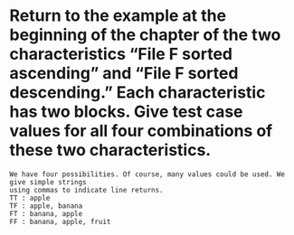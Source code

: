 # Return to the example at the beginning of the chapter of the two characteristics “File F sorted ascending” and “File F sorted descending.” Each characteristic has two blocks. Give test case values for all four combinations of these two characteristics.

```
We have four possibilities. Of course, many values could be used. We give simple strings
using commas to indicate line returns.
TT : apple
TF : apple, banana
FT : banana, apple
FF : banana, apple, fruit
```
